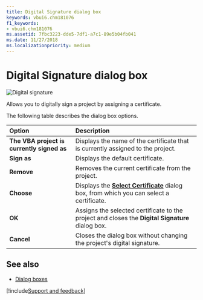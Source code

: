 ```yaml
---
title: Digital Signature dialog box
keywords: vbui6.chm181076
f1_keywords:
- vbui6.chm181076
ms.assetid: 7fbc3223-dde5-7df1-a7c1-89e5b04fb041
ms.date: 11/27/2018
ms.localizationpriority: medium
---
```



# Digital Signature dialog box

![Digital signature](../../../images/va5m641_ZA01201780.gif)

Allows you to digitally sign a project by assigning a certificate.

The following table describes the dialog box options.

|Option|Description|
|:-----|:----------|
|**The VBA project is currently signed as** |Displays the name of the certificate that is currently assigned to the project.|
|**Sign as** |Displays the default certificate.|
|**Remove** |Removes the current certificate from the project.|
|**Choose** |Displays the **[Select Certificate](select-certificate-dialog-box.md)** dialog box, from which you can select a certificate.|
|**OK** |Assigns the selected certificate to the project and closes the **Digital Signature** dialog box.|
|**Cancel** |Closes the dialog box without changing the project's digital signature.|


## See also

- [Dialog boxes](../dialog-boxes.md)

[!include[Support and feedback](~/includes/feedback-boilerplate.md)]